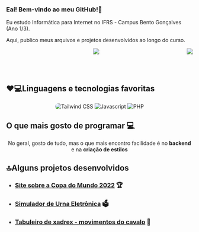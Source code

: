 ### Eaí! Bem-vindo ao meu GitHub!🤘

<p>Eu estudo Informática para Internet no IFRS - Campus Bento Gonçalves (Ano 1/3).</p>
<p>Aqui, publico meus arquivos e projetos desenvolvidos ao longo do curso.</p>

 <div align="center">
  <img src="https://github-readme-stats.vercel.app/api?username=LucasAntunes06&show_icons=true&theme=nightowl"/>
  <img align="right" src="https://github-readme-stats.vercel.app/api/top-langs/?username=LucasAntunes06&theme=nightowl"/>
</div>

 <br></br>

## ❤️💻Linguagens e tecnologias favoritas
<div align="center">
  <img align="center" style="border-radius:1rem;" alt="Tailwind CSS" src="https://img.shields.io/badge/Tailwind_CSS-38B2AC?style=for-the-badge&logo=tailwind-css&logoColor=white">
  <img align="center" alt="Javascript" src="https://camo.githubusercontent.com/9d07c04bdd98c662d5df9d4e1cc1de8446ffeaebca330feb161f1fb8e1188204/68747470733a2f2f696d672e736869656c64732e696f2f62616467652f4a6176615363726970742d4637444631453f7374796c653d666f722d7468652d6261646765266c6f676f3d6a617661736372697074266c6f676f436f6c6f723d626c61636b">
  <img align="center" alt="PHP" src="https://img.shields.io/badge/PHP-777BB4?style=for-the-badge&logo=php&logoColor=white&borderRadius">
</div>

## O que mais gosto de programar 💻
 <div align="center">
  No geral, gosto de tudo, mas o que mais encontro facilidade é no <strong>backend</strong> e na <strong>criação de estilos<strong>
</div>
 
<h2> 🔝Alguns projetos desenvolvidos</h2>

- ### [Site sobre a Copa do Mundo 2022](https://github.com/LucasAntunes06/copa-do-mundo-2022) 🏆
- ### [Simulador de Urna Eletrônica](https://github.com/LucasAntunes06/Urna-Eletronica) 🗳️
 - ### [Tabuleiro de xadrex - movimentos do cavalo](https://github.com/LucasAntunes06/xadrez-cavalo) 🐎
